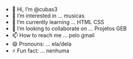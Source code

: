 - 👋 Hi, I’m @cubas3
- 👀 I’m interested in ... musicas
- 🌱 I’m currently learning ... HTML CSS
- 💞️ I’m looking to collaborate on ... Projetos GEB
- 📫 How to reach me ... pelo gmail
- 😄 Pronouns: ... ela/dela
- ⚡ Fun fact: ... nenhuma

<!---
cubas3/cubas3 is a ✨ special ✨ repository because its `README.md` (this file) appears on your GitHub profile.
You can click the Preview link to take a look at your changes.
--->

